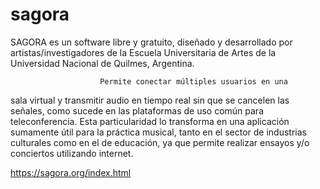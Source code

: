# sagora

SAGORA es un software libre y gratuito, diseñado y desarrollado por 
artistas/investigadores de la Escuela Universitaria de Artes de la 
Universidad Nacional de Quilmes, Argentina.


                        Permite conectar múltiples usuarios en una 
sala virtual y transmitir audio en tiempo real sin que se cancelen las 
señales, como sucede en las plataformas de uso común para 
teleconferencia.  Esta particularidad lo transforma en una aplicación 
sumamente útil para la práctica musical, tanto en el sector de 
industrias culturales como en el de educación, ya que permite realizar 
ensayos y/o conciertos utilizando internet.

https://sagora.org/index.html
